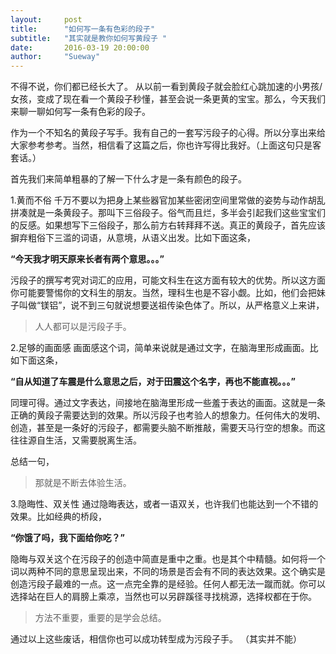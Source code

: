 ```yaml
---
layout:     post
title:      "如何写一条有色彩的段子"
subtitle:   "其实就是教你如何写黄段子 "
date:       2016-03-19 20:00:00
author:     "Sueway"
---
```


不得不说，你们都已经长大了。
从以前一看到黄段子就会脸红心跳加速的小男孩/女孩，变成了现在看一个黄段子秒懂，甚至会说一条更黄的宝宝。那么，今天我们来聊一聊如何写一条有色彩的段子。

作为一个不知名的黄段子写手。我有自己的一套写污段子的心得。所以分享出来给大家参考参考。当然，相信看了这篇之后，你也许写得比我好。（上面这句只是客套话。）

首先我们来简单粗暴的了解一下什么才是一条有颜色的段子。

1.黄而不俗
千万不要以为把身上某些器官加某些密闭空间里常做的姿势与动作胡乱拼凑就是一条黄段子。那叫下三俗段子。俗气而且烂，多半会引起我们这些宝宝们的反感。如果想写下三俗段子，那么前方右转拜拜不送。真正的黄段子，首先应该摒弃粗俗下三滥的词语，从意境，从语义出发。比如下面这条，

**“今天我才明天原来长者有两个意思。。。”**

污段子的撰写考究对词汇的应用，可能文科生在这方面有较大的优势。所以这方面你可能要警惕你的文科生的朋友。当然，理科生也是不容小觑。比如，他们会把妹子叫做“镁铝”，说不到三句就说想要送祖传染色体了。所以，从严格意义上来讲，

>人人都可以是污段子手。

2.足够的画面感
画面感这个词，简单来说就是通过文字，在脑海里形成画面。比如下面这条，

**“自从知道了车震是什么意思之后，对于田震这个名字，再也不能直视。。。”**

同理可得。通过文字表达，间接地在脑海里形成一些羞于表达的画面。这就是一条正确的黄段子需要达到的效果。所以污段子也考验人的想象力。任何伟大的发明、创造，甚至是一条好的污段子，都需要头脑不断推敲，需要天马行空的想象。而这往往源自生活，又需要脱离生活。

总结一句，

>那就是不断去体验生活。

3.隐晦性、双关性
通过隐晦表达，或者一语双关，也许我们也能达到一个不错的效果。比如经典的桥段，

**“你饿了吗，我下面给你吃？”**

隐晦与双关这个在污段子的创造中简直是重中之重。也是其个中精髓。如何将一个词以两种不同的意思呈现出来，不同的场景是否会有不同的表达效果。这个确实是创造污段子最难的一点。这一点完全靠的是经验。任何人都无法一蹴而就。你可以选择站在巨人的肩膀上乘凉，当然也可以另辟蹊径寻找桃源，选择权都在于你。

>方法不重要，重要的是学会总结。

通过以上这些废话，相信你也可以成功转型成为污段子手。 （其实并不能）



